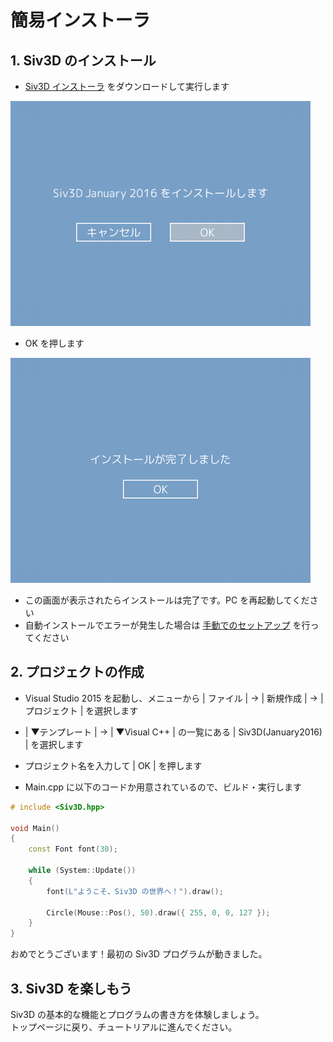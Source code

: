 ﻿# 簡易インストーラ
## 1. Siv3D のインストール
- <a href="http://siv3d.jp/downloads/Siv3D/Siv3D_Installer.exe" target="_blank">Siv3D インストーラ</a> をダウンロードして実行します

![Siv3D のインストール](resource/installer1_480.png "Siv3D のインストール")  
- OK を押します

![Siv3D のインストール](resource/installer2_480.png "Siv3D のインストール")  
- この画面が表示されたらインストールは完了です。PC を再起動してください
 - 自動インストールでエラーが発生した場合は <a href="Manual-setup.md">手動でのセットアップ</a> を行ってください

## 2. プロジェクトの作成
- Visual Studio 2015 を起動し、メニューから | ファイル | → | 新規作成 | → | プロジェクト | を選択します

- | ▼テンプレート | → | ▼Visual C++ | の一覧にある | Siv3D(January2016) | を選択します

-  プロジェクト名を入力して | OK | を押します

- Main.cpp に以下のコードか用意されているので、ビルド・実行します 

```cpp
# include <Siv3D.hpp>

void Main()
{
	const Font font(30);

	while (System::Update())
	{
		font(L"ようこそ、Siv3D の世界へ！").draw();

		Circle(Mouse::Pos(), 50).draw({ 255, 0, 0, 127 });
	}
}
```
おめでとうございます！最初の Siv3D プログラムが動きました。

## 3. Siv3D を楽しもう
Siv3D の基本的な機能とプログラムの書き方を体験しましょう。  
トップページに戻り、チュートリアルに進んでください。
